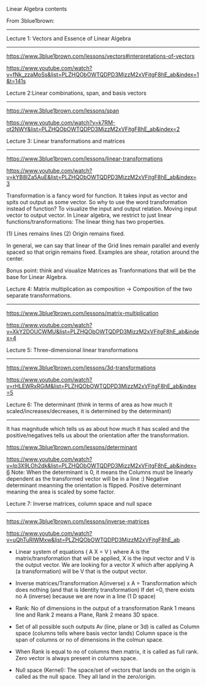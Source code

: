 Linear Algebra contents

From 3blue1brown:
*****************
Lecture 1: Vectors and Essence of Linear Algebra
*************************************************
https://www.3blue1brown.com/lessons/vectors#interpretations-of-vectors

https://www.youtube.com/watch?v=fNk_zzaMoSs&list=PLZHQObOWTQDPD3MizzM2xVFitgF8hE_ab&index=1&t=141s

Lecture 2:Linear combinations, span, and basis vectors
*************************************************
https://www.3blue1brown.com/lessons/span

https://www.youtube.com/watch?v=k7RM-ot2NWY&list=PLZHQObOWTQDPD3MizzM2xVFitgF8hE_ab&index=2
 
 
Lecture 3: Linear transformations and matrices
*************************************************
https://www.3blue1brown.com/lessons/linear-transformations

https://www.youtube.com/watch?v=kYB8IZa5AuE&list=PLZHQObOWTQDPD3MizzM2xVFitgF8hE_ab&index=3
 
Transformation is a fancy word for function. It takes input as vector and spits out output as some vector. 
So why to use the word transformation instead of function? 
To visualize the input and output relation. Moving input vector to output vector.
In Linear algebra, we restrict to just linear functions/transformations: The linear thing has two properties. 

(1) Lines remains lines 
(2) Origin remains fixed. 

In general, we can say that linear of the Grid lines remain parallel and evenly spaced so that origin remains fixed. 
Examples are shear, rotation around the center. 

Bonus point: think and visualize Matrices as Tranformations that will be the base for Linear Algebra.
 
Lecture 4: Matrix multiplication as composition -> Composition of the two separate transformations. 
*************************************************
https://www.3blue1brown.com/lessons/matrix-multiplication

https://www.youtube.com/watch?v=XkY2DOUCWMU&list=PLZHQObOWTQDPD3MizzM2xVFitgF8hE_ab&index=4
 
Lecture 5: Three-dimensional linear transformations
*************************************************
https://www.3blue1brown.com/lessons/3d-transformations

https://www.youtube.com/watch?v=rHLEWRxRGiM&list=PLZHQObOWTQDPD3MizzM2xVFitgF8hE_ab&index=5
 
Lecture 6: The determinant (think in terms of area as how much it scaled/increases/decreases, it is determined by the determinant)
*************************************************
It has magnitude which tells us as about how much it has scaled and the positive/negatives tells us about the orientation after the transformation. 

https://www.3blue1brown.com/lessons/determinant

https://www.youtube.com/watch?v=Ip3X9LOh2dk&list=PLZHQObOWTQDPD3MizzM2xVFitgF8hE_ab&index=6
Note: When the determinant is 0, it means the Columns must be linearly dependent as the transformed vector will be in a line :)
      Negative determinant meanning the orientation is flipped. 
      Positive determinant meaning the area is scaled by some factor.
 
Lecture 7: Inverse matrices, column space and null space
*************************************************
https://www.3blue1brown.com/lessons/inverse-matrices

https://www.youtube.com/watch?v=uQhTuRlWMxw&list=PLZHQObOWTQDPD3MizzM2xVFitgF8hE_ab

* Linear system of equations ( A X = V ) where A is the matrix/transformation that will be applied, X is the input vector and V is the output vector. 
We are looking for a vector X which after applying A (a transformation) will be V that is the output vector. 

* Inverse matrices/Transformation 
A(inverse) x A = Transformation which does nothing (and that is Identity transformation)
If det =0, there exists no A (inverse) because we are now in a line (1 D space)
 
* Rank: No of dimensions in the output of a transformation 
Rank 1 means line and Rank 2 means a Plane, Rank 2 means 3D space.
 
* Set of all possible such outputs Av (line, plane or 3d) is called as Column space (columns tells where basis vector lands)
Column space is the span of columns or no of dimensions in the colmun space.
 
* When Rank is equal to no of columns then matrix, it is called as full rank. 
Zero vector is always present in columns space.
 
* Null space (Kernel): The space/set of vectors that lands on the origin is called as the null space. They all land in the zero/origin.



